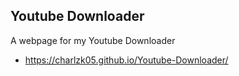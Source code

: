 ## Youtube Downloader
A webpage for my Youtube Downloader

- https://charlzk05.github.io/Youtube-Downloader/
